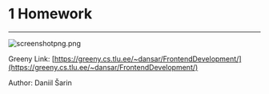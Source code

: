 # 1 Homework

---
![screenshotpng.png](https://s3-us-west-2.amazonaws.com/secure.notion-static.com/444ed66f-5165-4407-9979-a9fd9cff0fe4/screenshotpng.png)

Greeny Link: [https://greeny.cs.tlu.ee/~dansar/FrontendDevelopment/](https://greeny.cs.tlu.ee/~dansar/FrontendDevelopment/)

Author: Daniil Šarin